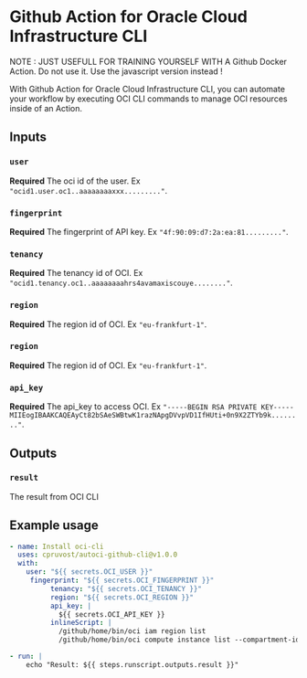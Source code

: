 # Github Action for Oracle Cloud Infrastructure CLI

NOTE : JUST USEFULL FOR TRAINING YOURSELF WITH A Github Docker Action. Do not use it. Use the javascript version instead !

With Github Action for Oracle Cloud Infrastructure CLI, you can automate your workflow by executing OCI CLI commands to manage OCI resources inside of an Action.

## Inputs

### `user`

**Required** The oci id of the user. Ex `"ocid1.user.oc1..aaaaaaaaxxx........."`.

### `fingerprint`

**Required** The fingerprint of API key. Ex `"4f:90:09:d7:2a:ea:81........."`.
### `tenancy`

**Required** The tenancy id of OCI. Ex `"ocid1.tenancy.oc1..aaaaaaaahrs4avamaxiscouye........"`.
### `region`

**Required** The region id of OCI. Ex `"eu-frankfurt-1"`.
### `region`

**Required** The region id of OCI. Ex `"eu-frankfurt-1"`.

### `api_key`

**Required** The api_key to access OCI. Ex `"-----BEGIN RSA PRIVATE KEY-----
MIIEogIBAAKCAQEAyCt82bSAeSWBtwK1razNApgDVvpVD1IfHUti+0n9X2ZTYb9k........"`.


## Outputs

### `result`

The result from OCI CLI

## Example usage

```yaml
- name: Install oci-cli
  uses: cpruvost/autoci-github-cli@v1.0.0
  with:
    user: "${{ secrets.OCI_USER }}"
     fingerprint: "${{ secrets.OCI_FINGERPRINT }}"
          tenancy: "${{ secrets.OCI_TENANCY }}"
          region: "${{ secrets.OCI_REGION }}"
          api_key: |
            ${{ secrets.OCI_API_KEY }}
          inlineScript: |
            /github/home/bin/oci iam region list 
            /github/home/bin/oci compute instance list --compartment-id=${{ secrets.OCI_COMPARTMENT }} --query 'data[*]."display-name"'

- run: |
    echo "Result: ${{ steps.runscript.outputs.result }}"
```
